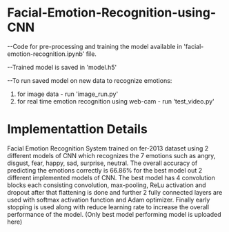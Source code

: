 # Facial-Emotion-Recognition-using-CNN
--Code for pre-processing and training the model available in 'facial-emotion-recognition.ipynb' file.

--Trained model is saved in 'model.h5'

--To run saved model on new data to recognize emotions:
1) for image data - run 'image_run.py'
2) for real time emotion recognition using web-cam - run 'test_video.py'

# Implementattion Details
Facial Emotion Recognition System trained on fer-2013 dataset using 2 different models of CNN which recognizes the 7 emotions such as angry, disgust, fear, happy, sad, surprise, neutral. The overall accuracy of predicting the emotions correctly is 66.86% for the best model out 2 different implemented models of CNN. The best model has 4 convolution blocks each consisting convolution, max-pooling, ReLu activation and dropout after that flattening is done and further 2 fully connected layers are used with softmax activation function and Adam optimizer. Finally early stopping is used along with reduce learning rate  to increase the overall performance of the model.
(Only best model performing model is uploaded here)

